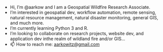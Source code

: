 - Hi, I’m @aarkow and I am a Geospatial Wildfire Research Associate.
- I’m interested in geospatial dev, workflow automation, remote sensing, natural resource management, natural disaster monitoring, general GIS, and much more.
- I’m currently learning Python 3 and R.
- I’m looking to collaborate on research projects, website dev, and application dev inthe realm of wildland fire and/or GIS...
- 📫 How to reach me: aarkowitz@gmail.com

<!---
aarkow/aarkow is a special repository because its `README.md` (this file) appears on your GitHub profile.
You can click the Preview link to take a look at your changes.
--->
